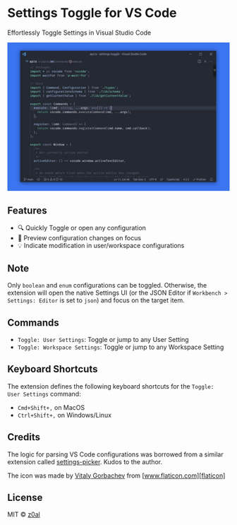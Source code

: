 # Settings Toggle for VS Code

Effortlessly Toggle Settings in Visual Studio Code

![demo](./images/demo.gif)

## Features

- 🔍 Quickly Toggle or open any configuration
- 👀 Preview configuration changes on focus
- 💡 Indicate modification in user/workspace configurations

## Note

Only `boolean` and `enum` configurations can be toggled. Otherwise, the extension will open the native Settings UI (or the JSON Editor if `Workbench > Settings: Editor` is set to `json`) and focus on the target item.

## Commands

- `Toggle: User Settings`: Toggle or jump to any User Setting
- `Toggle: Workspace Settings`: Toggle or jump to any Workspace Setting

## Keyboard Shortcuts

The extension defines the following keyboard shortcuts for the `Toggle: User Settings` command:

- `Cmd+Shift+,` on MacOS
- `Ctrl+Shift+,` on Windows/Linux

## Credits

The logic for parsing VS Code configurations was borrowed from a similar extension called [settings-picker][settings-picker]. Kudos to the author.

The icon was made by [Vitaly Gorbachev][icon-author] from [www.flaticon.com][flaticon]

## License

MIT ©️ [z0al][author]

[settings-picker]: https://marketplace.visualstudio.com/items?itemName=sandy081.settings-picker
[author]: https://twitter.com/_z0al
[icon-author]: https://www.flaticon.com/authors/vitaly-gorbachev
[flaticon]: https://www.flaticon.com/
